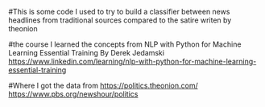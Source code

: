 #This is some code I used to try to build a classifier between news headlines from traditional sources compared
to the satire writen by theonion

#the course I learned the concepts from
NLP with Python for Machine Learning Essential Training By Derek Jedamski
https://www.linkedin.com/learning/nlp-with-python-for-machine-learning-essential-training

#Where I got the data from
https://politics.theonion.com/
https://www.pbs.org/newshour/politics

